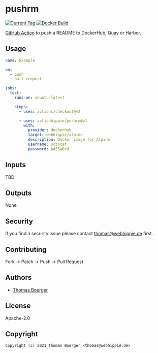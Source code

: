 # pushrm

[![Current Tag](https://img.shields.io/github/v/tag/actionhippie/pushrm?sort=semver)](https://github.com/actionhippie/pushrm) [![Docker Build](https://github.com/actionhippie/pushrm/workflows/docker/badge.svg)](https://github.com/actionhippie/pushrm/actions?query=workflow%3Adocker)

[GitHub Action](https://github.com/features/actions) to push a README to DockerHub, Quay or Harbor.

## Usage

```yml
name: Example

on:
  - push
  - pull_request

jobs:
  test:
    runs-on: ubuntu-latest

    steps:
      - uses: actions/checkout@v2

      - uses: actionhippie/pushrm@v1
        with:
          provider: dockerhub
          target: webhippie/alpine
          description: Docker image for Alpine
          username: octocat
          password: p455w0rd
```

## Inputs

TBD

## Outputs

None

## Security

If you find a security issue please contact thomas@webhippie.de first.

## Contributing

Fork -> Patch -> Push -> Pull Request

## Authors

* [Thomas Boerger](https://github.com/tboerger)

## License

Apache-2.0

## Copyright

```console
Copyright (c) 2021 Thomas Boerger <thomas@webhippie.de>
```
